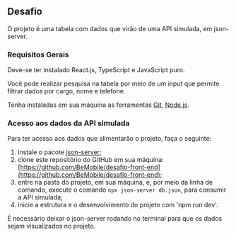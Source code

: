 ## Desafio

O projeto é uma tabela com dados que virão de uma API simulada, em json-server.

### Requisitos Gerais

Deve-se ter instalado React.js, TypeScript e JavaScript puro.

Você pode realizar pesquisa na tabela por meio de um input que permite filtrar dados por cargo, nome e telefone.


Tenha instaladas em sua máquina as ferramentas [Git](https://git-scm.com/), [Node.js](https://nodejs.org/en/).

### Acesso aos dados da API simulada

Para ter acesso aos dados que alimentarão o projeto, faça o seguinte:

1. instale o pacote [json-server](https://github.com/typicode/json-server);
2. clone este repositório do GitHub em sua máquina: [https://github.com/BeMobile/desafio-front-end](https://github.com/BeMobile/desafio-front-end);
3. entre na pasta do projeto, em sua máquina, e, por meio da linha de comando, execute o comando `npx json-server db.json`, para consumir a API simulada;
4. inicie a estrutura e o desenvolvimento do projeto com 'npm run dev'.

É necessário deixar o json-server rodando no terminal para que os dados sejam visualizados no projeto.
